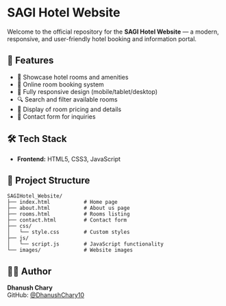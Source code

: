 # SAGI Hotel Website

Welcome to the official repository for the **SAGI Hotel Website** — a modern, responsive, and user-friendly hotel booking and information portal.

## 🚀 Features

- 🏨 Showcase hotel rooms and amenities  
- 📅 Online room booking system  
- 📱 Fully responsive design (mobile/tablet/desktop)  
- 🔍 Search and filter available rooms  
- 🧾 Display of room pricing and details  
- 📧 Contact form for inquiries  

## 🛠️ Tech Stack

- **Frontend:** HTML5, CSS3, JavaScript  

## 📁 Project Structure

```plaintext
SAGIHotel_Website/
├── index.html           # Home page
├── about.html           # About us page
├── rooms.html           # Rooms listing
├── contact.html         # Contact form
├── css/
│   └── style.css        # Custom styles
├── js/
│   └── script.js        # JavaScript functionality
└── images/              # Website images
```


## 🙋‍♂️ Author

**Dhanush Chary**  
GitHub: [@DhanushChary10](https://github.com/DhanushChary10)
